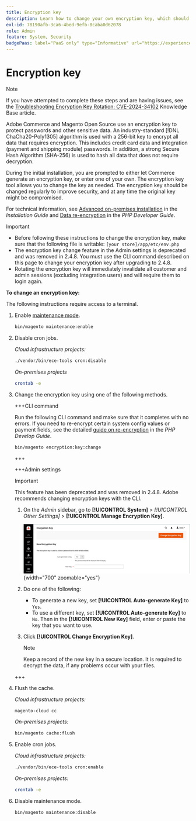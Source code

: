 ```yaml
---
title: Encryption key
description: Learn how to change your own encryption key, which should be done regularly to improve security.
exl-id: 78190afb-3ca6-4bed-9efb-8caba0d62078
role: Admin
feature: System, Security
badgePaas: label="PaaS only" type="Informative" url="https://experienceleague.adobe.com/en/docs/commerce/user-guides/product-solutions" tooltip="Applies to Adobe Commerce on Cloud projects (Adobe-managed PaaS infrastructure) and on-premises projects only."
---
```

# Encryption key

>[!NOTE]
>
>If you have attempted to complete these steps and are having issues, see the [Troubleshooting Encryption Key Rotation: CVE-2024-34102](https://experienceleague.adobe.com/en/docs/commerce-knowledge-base/kb/troubleshooting/known-issues-patches-attached/troubleshooting-encryption-key-rotation-cve-2024-34102) Knowledge Base article.

Adobe Commerce and Magento Open Source use an encryption key to protect passwords and other sensitive data. An industry-standard [!DNL ChaCha20-Poly1305] algorithm is used with a 256-bit key to encrypt all data that requires encryption. This includes credit card data and integration (payment and shipping module) passwords. In addition, a strong Secure Hash Algorithm (SHA-256) is used to hash all data that does not require decryption.

During the initial installation, you are prompted to either let Commerce generate an encryption key, or enter one of your own. The encryption key tool allows you to change the key as needed. The encryption key should be changed regularly to improve security, and at any time the original key might be compromised.

For technical information, see [Advanced on-premises installation](https://experienceleague.adobe.com/docs/commerce-operations/installation-guide/advanced.html) in the _Installation Guide_ and [Data re-encryption](https://developer.adobe.com/commerce/php/development/security/data-encryption/) in the _PHP Developer Guide_.

>[!IMPORTANT]
>
>- Before following these instructions to change the encryption key, make sure that the following file is writable: `[your store]/app/etc/env.php`
>- The encryption key change feature in the Admin settings is deprecated and was removed in 2.4.8. You must use the CLI command described on this page to change your encryption key after upgrading to 2.4.8.
>- Rotating the encryption key will immediately invalidate all customer and admin sessions (excluding integration users) and will require them to login again.

**To change an encryption key:**

The following instructions require access to a terminal.

1. Enable [maintenance mode](https://experienceleague.adobe.com/en/docs/commerce-operations/configuration-guide/setup/application-modes#maintenance-mode).
   
   ```bash
   bin/magento maintenance:enable
   ```

1. Disable cron jobs.

   _Cloud infrastructure projects:_

   ```bash
   ./vendor/bin/ece-tools cron:disable
   ```
   
   _On-premises projects_

   ```bash
   crontab -e
   ```

1. Change the encryption key using one of the following methods.

   +++CLI command

   Run the following CLI command and make sure that it completes with no errors. If you need to re-encrypt certain system config values or payment fields, see the detailed [guide on re-encryption](https://developer.adobe.com/commerce/php/development/security/data-encryption/) in the _PHP Develop Guide_.

   ```bash
   bin/magento encryption:key:change
   ```

   +++

   +++Admin settings

   >[!IMPORTANT]
   >
   >This feature has been deprecated and was removed in 2.4.8. Adobe recommends changing encryption keys with the CLI.
   
   1. On the _Admin_ sidebar, go to **[!UICONTROL System]** > _[!UICONTROL Other Settings]_ > **[!UICONTROL Manage Encryption Key]**.

      ![System encryption key](./assets/encryption-key.png){width="700" zoomable="yes"}

   1. Do one of the following:

      - To generate a new key, set **[!UICONTROL Auto-generate Key]** to `Yes`.
      - To use a different key, set **[!UICONTROL Auto-generate Key]** to `No`. Then in the **[!UICONTROL New Key]** field, enter or paste the key that you want to use.

   1. Click **[!UICONTROL Change Encryption Key]**.

      >[!NOTE]
      >
      >Keep a record of the new key in a secure location. It is required to decrypt the data, if any problems occur with your files.

   +++

1. Flush the cache.

   _Cloud infrastructure projects:_

   ```bash
   magento-cloud cc
   ```

   _On-premises projects:_
   
   ```bash
   bin/magento cache:flush
   ```

1. Enable cron jobs.

   _Cloud infrastructure projects:_

   ```bash
   ./vendor/bin/ece-tools cron:enable
   ```

   _On-premises projects:_

   ```bash
   crontab -e
   ```

1. Disable maintenance mode.

   ```bash
   bin/magento maintenance:disable
   ```
